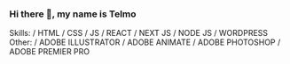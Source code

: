 ### Hi there 👋, my name is Telmo
Skills: / HTML / CSS / JS / REACT / NEXT JS / NODE JS / WORDPRESS               
Other: / ADOBE ILLUSTRATOR / ADOBE ANIMATE / ADOBE PHOTOSHOP / ADOBE PREMIER PRO 
<!--
**luandeer/luandeer** is a ✨ _special_ ✨ repository because its `README.md` (this file) appears on your GitHub profile.

Here are some ideas to get you started:

- 🔭 I’m currently working on ...
- 🌱 I’m currently learning ...
- 👯 I’m looking to collaborate on ...
- 🤔 I’m looking for help with ...
- 💬 Ask me about ...
- 📫 How to reach me: ...
- 😄 Pronouns: ...
- ⚡ Fun fact: ...
-->
